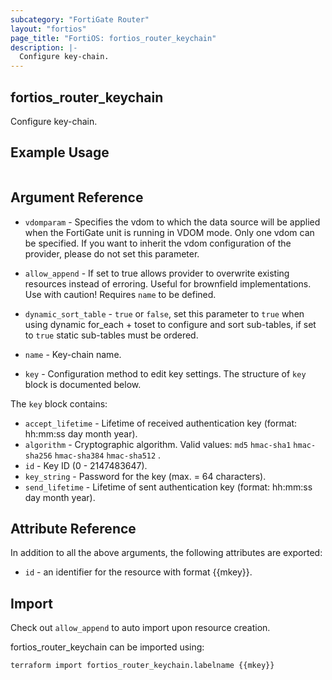 ```yaml
---
subcategory: "FortiGate Router"
layout: "fortios"
page_title: "FortiOS: fortios_router_keychain"
description: |-
  Configure key-chain.
---
```


## fortios_router_keychain
Configure key-chain.

## Example Usage

```hcl

```

## Argument Reference
* `vdomparam` - Specifies the vdom to which the data source will be applied when the FortiGate unit is running in VDOM mode. Only one vdom can be specified. If you want to inherit the vdom configuration of the provider, please do not set this parameter.
* `allow_append` - If set to true allows provider to overwrite existing resources instead of erroring. Useful for brownfield implementations. Use with caution! Requires `name` to be defined.
* `dynamic_sort_table` - `true` or `false`, set this parameter to `true` when using dynamic for_each + toset to configure and sort sub-tables, if set to `true` static sub-tables must be ordered.

* `name` - Key-chain name.
* `key` - Configuration method to edit key settings. The structure of `key` block is documented below.

The `key` block contains:

* `accept_lifetime` - Lifetime of received authentication key (format: hh:mm:ss day month year).
* `algorithm` - Cryptographic algorithm. Valid values: `md5` `hmac-sha1` `hmac-sha256` `hmac-sha384` `hmac-sha512` .
* `id` - Key ID (0 - 2147483647).
* `key_string` - Password for the key (max. = 64 characters).
* `send_lifetime` - Lifetime of sent authentication key (format: hh:mm:ss day month year).

## Attribute Reference

In addition to all the above arguments, the following attributes are exported:
* `id` - an identifier for the resource with format {{mkey}}.

## Import

Check out `allow_append` to auto import upon resource creation.

fortios_router_keychain can be imported using:
```sh
terraform import fortios_router_keychain.labelname {{mkey}}
```
